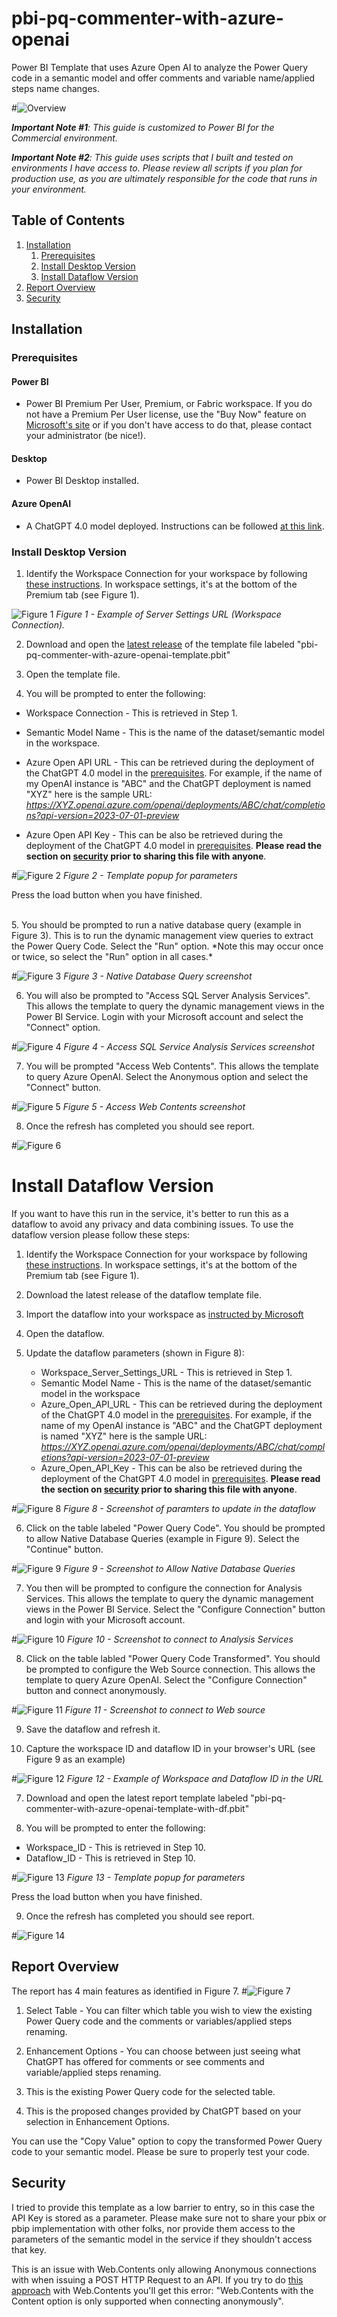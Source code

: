 # pbi-pq-commenter-with-azure-openai
Power BI Template that uses Azure Open AI to analyze the Power Query code in a semantic model and offer comments and variable name/applied steps name changes.

#![Overview](./documentation/images/data-pipeline-overview.png)

***Important Note #1**: This guide is customized to Power BI for the Commercial environment.*

***Important Note #2**: This guide uses scripts that I built and tested on environments I have access to. Please review all scripts if you plan for production use, as you are ultimately responsible for the code that runs in your environment.*

## Table of Contents

1. [Installation](#installation)
    1. [Prerequisites](#prerequisites)
    1. [Install Desktop Version](#install-desktop-version)
    1. [Install Dataflow Version](#install-dataflow-version)
1. [Report Overview](#report-overview)
1. [Security](#security)


## Installation

### Prerequisites

#### Power BI
-   Power BI Premium Per User, Premium, or Fabric workspace. If you do not have a Premium Per User license, use the "Buy Now" feature on <a href="https://docs.microsoft.com/en-us/power-bi/admin/service-premium-per-user-faq" target="_blank">Microsoft's site</a> or if you don't have access to do that, please contact your administrator (be nice!).

#### Desktop

-   Power BI Desktop installed.

#### Azure OpenAI

-   A ChatGPT 4.0 model deployed.  Instructions can be followed [at this link](https://learn.microsoft.com/en-us/azure/ai-services/openai/how-to/create-resource?pivots=web-portal).

### Install Desktop Version

1. Identify the Workspace Connection for your workspace by following [these instructions](https://learn.microsoft.com/en-us/power-bi/enterprise/service-premium-connect-tools).  In workspace settings, it's at the bottom of the Premium tab (see Figure 1).

![Figure 1](./documentation/images/workspace-settings.png)
*Figure 1 - Example of Server Settings URL (Workspace Connection).*

2. Download and open the [latest release](https://github.com/kerski/pbi-pq-commenter-with-azure-openai/releases) of the template file labeled "pbi-pq-commenter-with-azure-openai-template.pbit"

3. Open the template file.

4.  You will be prompted to enter the following:

- Workspace Connection - This is retrieved in Step 1.
- Semantic Model Name - This is the name of the dataset/semantic model in the workspace.
-  Azure Open API URL - This can be retrieved during the deployment of the ChatGPT 4.0 model in the [prerequisites](#prerequisities). For example, if the name of my OpenAI instance is "ABC" and the ChatGPT deployment is named "XYZ" here is the sample URL: *https://XYZ.openai.azure.com/openai/deployments/ABC/chat/completions?api-version=2023-07-01-preview*

- Azure Open API Key - This can be also be retrieved during the deployment of the ChatGPT 4.0 model in [prerequisites](#prerequisities). **Please read the section on [security](#security) prior to sharing this file with anyone**.

#![Figure 2](./documentation/images/template-popup.png)
*Figure 2 - Template popup for parameters*

Press the load button when you have finished.

<br/>
5. You should be prompted to run a native database query (example in Figure 3). This is to run the dynamic management view queries to extract the Power Query Code. Select the "Run" option. *Note this may occur once or twice, so select the "Run" option in all cases.*

#![Figure 3](./documentation/images/native-database-query.png)
*Figure 3 - Native Database Query screenshot*

6. You will also be prompted to "Access SQL Server Analysis Services". This allows the template to query the dynamic management views in the Power BI Service. Login with your Microsoft account and select the "Connect" option.

#![Figure 4](./documentation/images/pbi-auth.png)
*Figure 4 - Access SQL Service Analysis Services screenshot*

7. You will be prompted "Access Web Contents".  This allows the template to query Azure OpenAI.  Select the Anonymous option and select the "Connect" button.

#![Figure 5](./documentation/images/open-ai-auth.png)
*Figure 5 - Access Web Contents screenshot*

8. Once the refresh has completed you should see report.

#![Figure 6](./documentation/images/report-example.png)

# Install Dataflow Version

If you want to have this run in the service, it's better to run this as a dataflow to avoid any privacy and data combining issues.  To use the dataflow version please follow these steps:

1. Identify the Workspace Connection for your workspace by following [these instructions](https://learn.microsoft.com/en-us/power-bi/enterprise/service-premium-connect-tools).  In workspace settings, it's at the bottom of the Premium tab (see Figure 1).

2. Download the latest release of the dataflow template file.

3. Import the dataflow into your workspace as [instructed by Microsoft](https://learn.microsoft.com/en-us/power-bi/transform-model/dataflows/dataflows-create#create-a-dataflow-by-using-importexport)

4. Open the dataflow.

5. Update the dataflow parameters (shown in Figure 8):

    - Workspace_Server_Settings_URL - This is retrieved in Step 1.
    - Semantic Model Name - This is the name of the dataset/semantic model in the workspace
    -  Azure_Open_API_URL - This can be retrieved during the deployment of the ChatGPT 4.0 model in the [prerequisites](#prerequisities). For example, if the name of my OpenAI instance is "ABC" and the ChatGPT deployment is named "XYZ" here is the sample URL: *https://XYZ.openai.azure.com/openai/deployments/ABC/chat/completions?api-version=2023-07-01-preview*
    - Azure_Open_API_Key - This can be also be retrieved during the deployment of the ChatGPT 4.0 model in [prerequisites](#prerequisities). **Please read the section on [security](#security) prior to sharing this file with anyone**.

#![Figure 8](./documentation/images/update-dataflow-parameters.png)
*Figure 8 - Screenshot of paramters to update in the dataflow*

6. Click on the table labeled "Power Query Code". You should be prompted to allow Native Database Queries (example in Figure 9).  Select the "Continue" button.

#![Figure 9](./documentation/images/dataflow-allow-native-connections.png)
*Figure 9 - Screenshot to Allow Native Database Queries*

7. You then will be prompted to configure the connection for Analysis Services. This allows the template to query the dynamic management views in the Power BI Service. Select the "Configure Connection" button and login with your Microsoft account.

#![Figure 10](./documentation/images/df-ssas-connection.png)
*Figure 10 - Screenshot to connect to Analysis Services*

8. Click on the table labled "Power Query Code Transformed". You should be prompted to configure the Web Source connection. This allows the template to query Azure OpenAI.  Select the "Configure Connection" button and connect anonymously.

#![Figure 11](./documentation/images/df-web-connection.png)
*Figure 11 - Screenshot to connect to Web source*

9. Save the dataflow and refresh it.

10. Capture the workspace ID and dataflow ID in your browser's URL (see Figure 9 as an example)

#![Figure 12](./documentation/images/workspace-and-dataflow-id.png)
*Figure 12 - Example of Workspace and Dataflow ID in the URL*

7. Download and open the latest report template labeled "pbi-pq-commenter-with-azure-openai-template-with-df.pbit"

8. You will be prompted to enter the following:

- Workspace_ID - This is retrieved in Step 10.
- Dataflow_ID - This is retrieved in Step 10.

#![Figure 13](./documentation/images/df-template-popup.png)
*Figure 13 - Template popup for parameters*

Press the load button when you have finished.

9. Once the refresh has completed you should see report.

#![Figure 14](./documentation/images/report-example.png)


## Report Overview

The report has 4 main features as identified in Figure 7.
#![Figure 7](./documentation/images/report-overview.png)

1. Select Table - You can filter which table you wish to view the existing Power Query code and the comments or variables/applied steps renaming.

2. Enhancement Options - You can choose between just seeing what ChatGPT has offered for comments or see comments and variable/applied steps renaming.

3. This is the existing Power Query code for the selected table.

4. This is the proposed changes provided by ChatGPT based on your selection in Enhancement Options.

You can use the "Copy Value" option to copy the transformed Power Query code to your semantic model.  Please be sure to properly test your code.

## Security

I tried to provide this template as a low barrier to entry, so in this case the API Key is stored as a parameter.  Please make sure not to share your pbix or pbip implementation with other folks, nor provide them access to the parameters of the semantic model in the service if they shouldn't access that key.

This is an issue with Web.Contents only allowing Anonymous connections with when issuing a POST HTTP Request to an API.  If you try to do [this approach](https://learn.microsoft.com/en-us/powerquery-m/web-contents#example-3) with Web.Contents  you'll get this error: "Web.Contents with the Content option is only supported when connecting anonymously".
